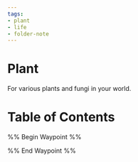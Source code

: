 ```yaml
---
tags:
- plant
- life
- folder-note
---
```

# Plant
For various plants and fungi in your world.
# Table of Contents
%% Begin Waypoint %%


%% End Waypoint %%
